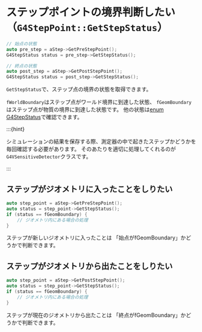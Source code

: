 # ステップポイントの境界判断したい（``G4StepPoint::GetStepStatus``）

```cpp
// 始点の状態
auto pre_step = aStep->GetPreStepPoint();
G4StepStatus status = pre_step->GetStepStatus();

// 終点の状態
auto post_step = aStep->GetPostStepPoint();
G4StepStatus status = post_step->GetStepStatus();
```

``GetStepStatus``で、ステップ点の境界の状態を取得できます。

``fWorldBoundary``はステップ点がワールド境界に到達した状態、
``fGeomBoundary``はステップ点が物質の境界に到達した状態です。
他の状態は[enum G4StepStatus](https://geant4.kek.jp/lxr/source//track/include/G4StepStatus.hh)で確認できます。

:::{hint}

シミュレーションの結果を保存する際、測定器の中で起きたステップかどうかを毎回確認する必要があります。
そのあたりを適切に処理してくれるのが``G4VSensitiveDetector``クラスです。

:::

## ステップがジオメトリに入ったことをしりたい

```cpp
auto step_point = aStep->GetPreStepPoint();
auto status = step_point->GetStepStatus();
if (status == fGeomBoundary) {
    // ジオメトリ内にある場合の処理
}
```

ステップが新しいジオメトリに入ったことは
「始点がfGeomBoundary」かどうかで判断できます。

## ステップがジオメトリから出たことをしりたい

```cpp
auto step_point = aStep->GetPostStepPoint();
auto status = step_point->GetStepStatus();
if (status == fGeomBoundary) {
    // ジオメトリ内にある場合の処理
}
```

ステップが現在のジオメトリから出たことは
「終点がfGeomBoundary」かどうかで判断できます。
